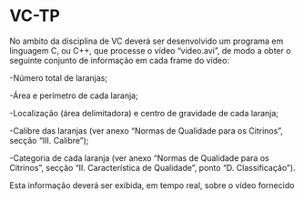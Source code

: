 # VC-TP

No ambito da disciplina de VC deverá ser desenvolvido um programa em linguagem C, ou C++, que processe o vídeo “video.avi”, de
modo a obter o seguinte conjunto de informação em cada frame do vídeo:

-Número total de laranjas;

-Área e perímetro de cada laranja;

-Localização (área delimitadora) e centro de gravidade de cada laranja;

-Calibre das laranjas (ver anexo “Normas de Qualidade para os Citrinos”, secção “III. Calibre”);

-Categoria de cada laranja (ver anexo “Normas de Qualidade para os Citrinos”, secção “II. Característica de
Qualidade”, ponto “D. Classificação”).

Esta informação deverá ser exibida, em tempo real, sobre o vídeo fornecido
